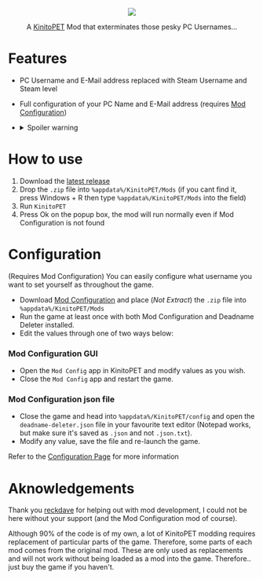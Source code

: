 <p align="center">
  <img height="auto" style="aspect-ratio=2588/1028;" src="https://github.com/Coppertine/deadname-deleter/assets/37494321/944e0bae-7b79-4180-b835-13df8e6ef344">
</p>
<p align="center">
A <a href="https://store.steampowered.com/app/2075070/KinitoPET/">KinitoPET</a> Mod that exterminates those pesky PC Usernames...
</p>

Features
===
- PC Username and E-Mail address replaced with Steam Username and Steam level
- Full configuration of your PC Name and E-Mail address (requires [Mod Configuration](https://github.com/reckdave/Mod-Configuration/))
- <details>
  <summary>Spoiler warning</summary>
  
  Post Game Chance finally calls you by the name you gave Kinito
</details>

How to use
===
1. Download the [latest release](https://github.com/Coppertine/deadname-deleter/releases/latest/download/deadname-deleter.zip)
2. Drop the `.zip` file into `%appdata%/KinitoPET/Mods` (if you cant find it, press Windows + R then type `%appdata%/KinitoPET/Mods` into the field)
3. Run `KinitoPET`
4. Press Ok on the popup box, the mod will run normally even if Mod Configuration is not found

Configuration
===
(Requires Mod Configuration)
You can easily configure what username you want to set yourself as throughout the game.
- Download [Mod Configuration](https://github.com/reckdave/Mod-Configuration/releases) and place (*Not Extract*) the `.zip` file into `%appdata%/KinitoPET/Mods`
- Run the game at least once with both Mod Configuration and Deadname Deleter installed.
- Edit the values through one of two ways below:
  
### Mod Configuration GUI
- Open the `Mod Config` app in KinitoPET and modify values as you wish.
- Close the `Mod Config` app and restart the game.
### Mod Configuration json file
- Close the game and head into `%appdata%/KinitoPET/config` and open the `deadname-deleter.json` file in your favourite text editor (Notepad works, but make sure it's saved as `.json` and not `.json.txt`).
- Modify any value, save the file and re-launch the game.

Refer to the [Configuration Page](https://github.com/Coppertine/deadname-deleter/wiki/Configuration#values) for more information

Aknowledgements
===
Thank you [reckdave](https://github.com/reckdave) for helping out with mod development, I could not be here without your support (and the Mod Configuration mod of course).

Although 90% of the code is of my own, a lot of KinitoPET modding requires replacement of particular parts of the game. Therefore, some parts of each mod comes from the original mod.
These are only used as replacements and will not work without being loaded as a mod into the game. Therefore.. just buy the game if you haven't.
